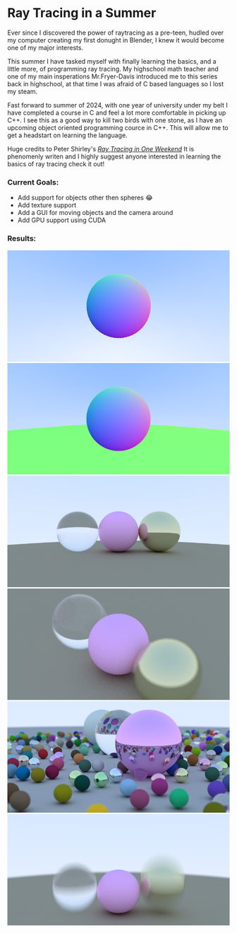 Ray Tracing in a Summer
==========================
Ever since I discovered the power of raytracing as a pre-teen, hudled over my computer creating my first donught in Blender, I knew it would become one of my major interests. 

This summer I have tasked myself with finally learning the basics, and a little more, of programming ray tracing. My highschool math teacher and one of my main insperations Mr.Fryer-Davis introduced me to this series back in highschool, at that time I was afraid of C based languages so I lost my steam. 

Fast forward to summer of 2024, with one year of university under my belt I have completed a course in C and feel a lot more comfortable in picking up C++. 
I see this as a good way to kill two birds with one stone, as I have an upcoming object oriented programming cource in C++. This will allow me to get a headstart on learning the language.

Huge credits to Peter Shirley's [_Ray Tracing in One Weekend_](https://raytracing.github.io/books/RayTracingInOneWeekend.html) 
It is phenomenly writen and I highly suggest anyone interested in learning the basics of ray tracing check it out!

### Current Goals: 
- Add support for objects other then spheres 😂
- Add texture support
- Add a GUI for moving objects and the camera around
- Add GPU support using CUDA

### Results:
![Normals](Images/Normals.png)
![Rasterize](Images/Rasterize.png)
![Scene A](Images/SceneA.png)
![Depth of Feild](Images/DOF.png)
![Scene B](Images/SceneB.png)
![Motion Blur](Images/MotionBlur.png)

